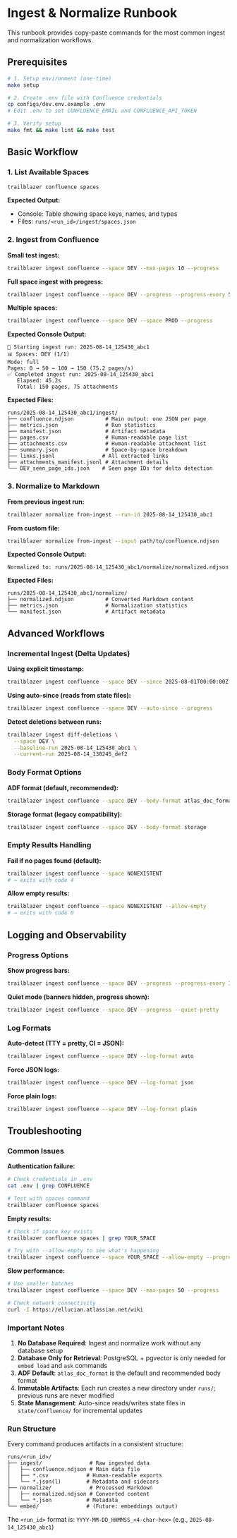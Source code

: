 # Ingest & Normalize Runbook

This runbook provides copy-paste commands for the most common ingest and normalization workflows.

## Prerequisites

```bash
# 1. Setup environment (one-time)
make setup

# 2. Create .env file with Confluence credentials
cp configs/dev.env.example .env
# Edit .env to set CONFLUENCE_EMAIL and CONFLUENCE_API_TOKEN

# 3. Verify setup
make fmt && make lint && make test
```

## Basic Workflow

### 1. List Available Spaces

```bash
trailblazer confluence spaces
```

**Expected Output:**

- Console: Table showing space keys, names, and types
- Files: `runs/<run_id>/ingest/spaces.json`

### 2. Ingest from Confluence

**Small test ingest:**

```bash
trailblazer ingest confluence --space DEV --max-pages 10 --progress
```

**Full space ingest with progress:**

```bash
trailblazer ingest confluence --space DEV --progress --progress-every 5
```

**Multiple spaces:**

```bash
trailblazer ingest confluence --space DEV --space PROD --progress
```

**Expected Console Output:**

```
🚀 Starting ingest run: 2025-08-14_125430_abc1
📊 Spaces: DEV (1/1)
Mode: full
Pages: 0 → 50 → 100 → 150 (75.2 pages/s)
✅ Completed ingest run: 2025-08-14_125430_abc1
   Elapsed: 45.2s
   Total: 150 pages, 75 attachments
```

**Expected Files:**

```
runs/2025-08-14_125430_abc1/ingest/
├── confluence.ndjson          # Main output: one JSON per page
├── metrics.json               # Run statistics
├── manifest.json              # Artifact metadata
├── pages.csv                  # Human-readable page list
├── attachments.csv            # Human-readable attachment list
├── summary.json               # Space-by-space breakdown
├── links.jsonl               # All extracted links
├── attachments_manifest.jsonl # Attachment details
└── DEV_seen_page_ids.json    # Seen page IDs for delta detection
```

### 3. Normalize to Markdown

**From previous ingest run:**

```bash
trailblazer normalize from-ingest --run-id 2025-08-14_125430_abc1
```

**From custom file:**

```bash
trailblazer normalize from-ingest --input path/to/confluence.ndjson
```

**Expected Console Output:**

```
Normalized to: runs/2025-08-14_125430_abc1/normalize/normalized.ndjson
```

**Expected Files:**

```
runs/2025-08-14_125430_abc1/normalize/
├── normalized.ndjson          # Converted Markdown content
├── metrics.json               # Normalization statistics  
└── manifest.json              # Artifact metadata
```

## Advanced Workflows

### Incremental Ingest (Delta Updates)

**Using explicit timestamp:**

```bash
trailblazer ingest confluence --space DEV --since 2025-08-01T00:00:00Z --progress
```

**Using auto-since (reads from state files):**

```bash
trailblazer ingest confluence --space DEV --auto-since --progress
```

**Detect deletions between runs:**

```bash
trailblazer ingest diff-deletions \
  --space DEV \
  --baseline-run 2025-08-14_125430_abc1 \
  --current-run 2025-08-14_130245_def2
```

### Body Format Options

**ADF format (default, recommended):**

```bash
trailblazer ingest confluence --space DEV --body-format atlas_doc_format
```

**Storage format (legacy compatibility):**

```bash
trailblazer ingest confluence --space DEV --body-format storage
```

### Empty Results Handling

**Fail if no pages found (default):**

```bash
trailblazer ingest confluence --space NONEXISTENT
# → exits with code 4
```

**Allow empty results:**

```bash
trailblazer ingest confluence --space NONEXISTENT --allow-empty
# → exits with code 0
```

## Logging and Observability

### Progress Options

**Show progress bars:**

```bash
trailblazer ingest confluence --space DEV --progress --progress-every 10
```

**Quiet mode (banners hidden, progress shown):**

```bash
trailblazer ingest confluence --space DEV --progress --quiet-pretty
```

### Log Formats

**Auto-detect (TTY = pretty, CI = JSON):**

```bash
trailblazer ingest confluence --space DEV --log-format auto
```

**Force JSON logs:**

```bash
trailblazer ingest confluence --space DEV --log-format json
```

**Force plain logs:**

```bash
trailblazer ingest confluence --space DEV --log-format plain
```

## Troubleshooting

### Common Issues

**Authentication failure:**

```bash
# Check credentials in .env
cat .env | grep CONFLUENCE

# Test with spaces command
trailblazer confluence spaces
```

**Empty results:**

```bash
# Check if space key exists
trailblazer confluence spaces | grep YOUR_SPACE

# Try with --allow-empty to see what's happening
trailblazer ingest confluence --space YOUR_SPACE --allow-empty --progress
```

**Slow performance:**

```bash
# Use smaller batches
trailblazer ingest confluence --space DEV --max-pages 50 --progress

# Check network connectivity
curl -I https://ellucian.atlassian.net/wiki
```

### Important Notes

1. **No Database Required**: Ingest and normalize work without any database setup
1. **Database Only for Retrieval**: PostgreSQL + pgvector is only needed for `embed load` and `ask` commands
1. **ADF Default**: `atlas_doc_format` is the default and recommended body format
1. **Immutable Artifacts**: Each run creates a new directory under `runs/`; previous runs are never modified
1. **State Management**: Auto-since reads/writes state files in `state/confluence/` for incremental updates

### Run Structure

Every command produces artifacts in a consistent structure:

```
runs/<run_id>/
├── ingest/               # Raw ingested data
│   ├── confluence.ndjson # Main data file
│   ├── *.csv            # Human-readable exports
│   └── *.json(l)        # Metadata and sidecars
├── normalize/            # Processed Markdown
│   ├── normalized.ndjson # Converted content
│   └── *.json           # Metadata
└── embed/               # (Future: embeddings output)
```

The `<run_id>` format is: `YYYY-MM-DD_HHMMSS_<4-char-hex>` (e.g., `2025-08-14_125430_abc1`)
